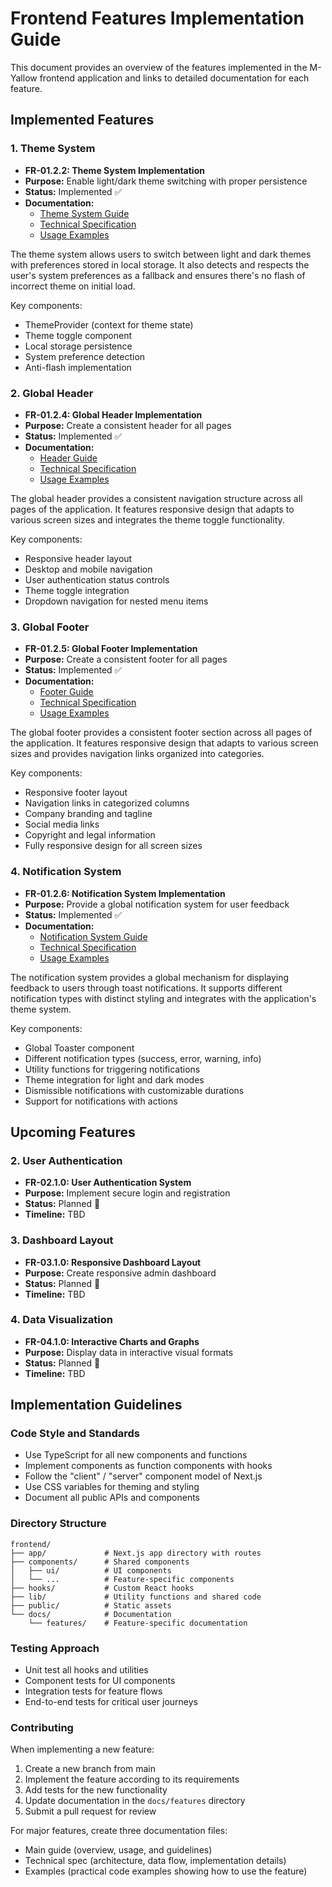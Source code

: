 # Frontend Features Implementation Guide

This document provides an overview of the features implemented in the M-Yallow frontend application and links to detailed documentation for each feature.

## Implemented Features

### 1. Theme System
- **FR-01.2.2: Theme System Implementation**
- **Purpose:** Enable light/dark theme switching with proper persistence
- **Status:** Implemented ✅
- **Documentation:**
  - [Theme System Guide](./theme-system.md)
  - [Technical Specification](./theme-system-technical-spec.md)
  - [Usage Examples](./theme-system-examples.md)

The theme system allows users to switch between light and dark themes with preferences stored in local storage. It also detects and respects the user's system preferences as a fallback and ensures there's no flash of incorrect theme on initial load.

Key components:
- ThemeProvider (context for theme state)
- Theme toggle component
- Local storage persistence
- System preference detection
- Anti-flash implementation

### 2. Global Header
- **FR-01.2.4: Global Header Implementation**
- **Purpose:** Create a consistent header for all pages
- **Status:** Implemented ✅
- **Documentation:**
  - [Header Guide](./header.md)
  - [Technical Specification](./header/technical-spec.md)
  - [Usage Examples](./header/usage-examples.md)

The global header provides a consistent navigation structure across all pages of the application. It features responsive design that adapts to various screen sizes and integrates the theme toggle functionality.

Key components:
- Responsive header layout
- Desktop and mobile navigation
- User authentication status controls
- Theme toggle integration
- Dropdown navigation for nested menu items

### 3. Global Footer
- **FR-01.2.5: Global Footer Implementation**
- **Purpose:** Create a consistent footer for all pages
- **Status:** Implemented ✅
- **Documentation:**
  - [Footer Guide](./footer.md)
  - [Technical Specification](./footer/technical-spec.md)
  - [Usage Examples](./footer/usage-examples.md)

The global footer provides a consistent footer section across all pages of the application. It features responsive design that adapts to various screen sizes and provides navigation links organized into categories.

Key components:
- Responsive footer layout
- Navigation links in categorized columns
- Company branding and tagline
- Social media links
- Copyright and legal information
- Fully responsive design for all screen sizes

### 4. Notification System
- **FR-01.2.6: Notification System Implementation**
- **Purpose:** Provide a global notification system for user feedback
- **Status:** Implemented ✅
- **Documentation:**
  - [Notification System Guide](./notification-system.md)
  - [Technical Specification](./notification-system-technical-spec.md)
  - [Usage Examples](./notification-system-examples.md)

The notification system provides a global mechanism for displaying feedback to users through toast notifications. It supports different notification types with distinct styling and integrates with the application's theme system.

Key components:
- Global Toaster component
- Different notification types (success, error, warning, info)
- Utility functions for triggering notifications
- Theme integration for light and dark modes
- Dismissible notifications with customizable durations
- Support for notifications with actions

## Upcoming Features

### 2. User Authentication
- **FR-02.1.0: User Authentication System**
- **Purpose:** Implement secure login and registration
- **Status:** Planned 📅
- **Timeline:** TBD

### 3. Dashboard Layout
- **FR-03.1.0: Responsive Dashboard Layout**
- **Purpose:** Create responsive admin dashboard
- **Status:** Planned 📅
- **Timeline:** TBD

### 4. Data Visualization
- **FR-04.1.0: Interactive Charts and Graphs**
- **Purpose:** Display data in interactive visual formats
- **Status:** Planned 📅
- **Timeline:** TBD

## Implementation Guidelines

### Code Style and Standards

- Use TypeScript for all new components and functions
- Implement components as function components with hooks
- Follow the "client" / "server" component model of Next.js
- Use CSS variables for theming and styling
- Document all public APIs and components

### Directory Structure

```
frontend/
├── app/             # Next.js app directory with routes
├── components/      # Shared components
│   ├── ui/          # UI components
│   └── ...          # Feature-specific components
├── hooks/           # Custom React hooks
├── lib/             # Utility functions and shared code
├── public/          # Static assets
└── docs/            # Documentation
    └── features/    # Feature-specific documentation
```

### Testing Approach

- Unit test all hooks and utilities
- Component tests for UI components
- Integration tests for feature flows
- End-to-end tests for critical user journeys

### Contributing

When implementing a new feature:

1. Create a new branch from main
2. Implement the feature according to its requirements
3. Add tests for the new functionality
4. Update documentation in the `docs/features` directory
5. Submit a pull request for review

For major features, create three documentation files:
- Main guide (overview, usage, and guidelines)
- Technical spec (architecture, data flow, implementation details)
- Examples (practical code examples showing how to use the feature)
